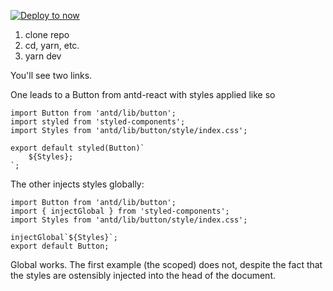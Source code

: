 [![Deploy to now](https://deploy.now.sh/static/button.svg)](https://deploy.now.sh/?repo=https://github.com/brandonmp/styled-components-next-scope)

1. clone repo
2. cd, yarn, etc.
3. yarn dev

You'll see two links.

One leads to a Button from antd-react with styles applied like so
```
import Button from 'antd/lib/button';
import styled from 'styled-components';
import Styles from 'antd/lib/button/style/index.css';

export default styled(Button)`
    ${Styles};
`;
```


The other injects styles globally:

```
import Button from 'antd/lib/button';
import { injectGlobal } from 'styled-components';
import Styles from 'antd/lib/button/style/index.css';

injectGlobal`${Styles}`;
export default Button;
```


Global works. The first example (the scoped) does not, despite the fact that the styles are ostensibly injected into the head of the document. 